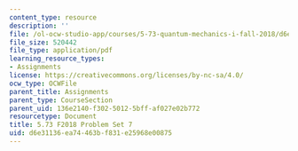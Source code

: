 ```yaml
---
content_type: resource
description: ''
file: /ol-ocw-studio-app/courses/5-73-quantum-mechanics-i-fall-2018/d6e31136ea74463bf831e25968e00875_MIT5_73F18_PSet7.pdf
file_size: 520442
file_type: application/pdf
learning_resource_types:
- Assignments
license: https://creativecommons.org/licenses/by-nc-sa/4.0/
ocw_type: OCWFile
parent_title: Assignments
parent_type: CourseSection
parent_uid: 136e2140-f302-5012-5bff-af027e02b772
resourcetype: Document
title: 5.73 F2018 Problem Set 7
uid: d6e31136-ea74-463b-f831-e25968e00875
---
```

